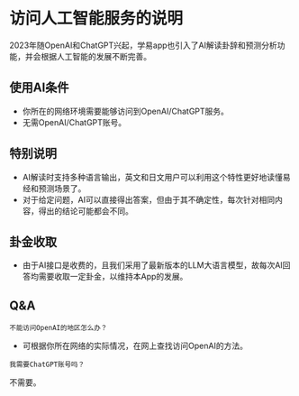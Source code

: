 # 访问人工智能服务的说明
2023年随OpenAI和ChatGPT兴起，学易app也引入了AI解读卦辞和预测分析功能，并会根据人工智能的发展不断完善。
## 使用AI条件
- 你所在的网络环境需要能够访问到OpenAI/ChatGPT服务。
- 无需OpenAI/ChatGPT账号。
## 特别说明
- AI解读时支持多种语言输出，英文和日文用户可以利用这个特性更好地读懂易经和预测场景了。
- 对于给定问题，AI可以直接得出答案，但由于其不确定性，每次针对相同内容，得出的结论可能都会不同。
## 卦金收取
- 由于AI接口是收费的，且我们采用了最新版本的LLM大语言模型，故每次AI回答均需要收取一定卦金，以维持本App的发展。
## Q&A
```
不能访问OpenAI的地区怎么办？
```
- 可根据你所在网络的实际情况，在网上查找访问OpenAI的方法。
```
我需要ChatGPT账号吗？
```
不需要。